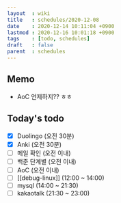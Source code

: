 ```yaml
---
layout  : wiki
title   : schedules/2020-12-08
date    : 2020-12-14 10:11:04 +0900
lastmod : 2020-12-16 10:01:18 +0900
tags    : [todo, schedules]
draft   : false
parent  : schedules
---
```


## Memo
 * AoC 언제하지?? ㅎㅎ

## Today's todo
 * [X] Duolingo (오전 30분)
 * [X] Anki (오전 30분)
 * [ ] 메일 확인 (오전 이내)
 * [ ] 백준 단계별 (오전 이내)
 * [ ] AoC (오전 이내)
 * [ ] [[debug-linux]] (12:00 ~ 14:00)
 * [ ] mysql (14:00 ~ 21:30)
 * [ ] kakaotalk (21:30 ~ 23:00)
